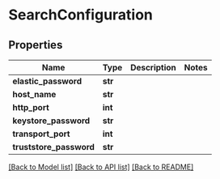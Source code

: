 # SearchConfiguration

## Properties
Name | Type | Description | Notes
------------ | ------------- | ------------- | -------------
**elastic_password** | **str** |  | 
**host_name** | **str** |  | 
**http_port** | **int** |  | 
**keystore_password** | **str** |  | 
**transport_port** | **int** |  | 
**truststore_password** | **str** |  | 

[[Back to Model list]](../README.md#documentation-for-models) [[Back to API list]](../README.md#documentation-for-api-endpoints) [[Back to README]](../README.md)

